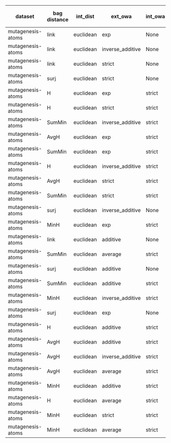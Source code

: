 | dataset | bag distance | int_dist | ext_owa | int_owa | Accuracy | F1 | TP | TN | FP | FN | Sensitivity | False Negative Rate | False Positive Rate | Specificity | Precission | False omission rate | FDR | Negative predictive value |
|---------|--------------|----------|---------|---------|----------|----|----|----|----|----|-------------|---------------------|---------------------|-------------|------------|---------------------|-----|---------------------------|
| mutagenesis-atoms | link | euclidean | exp | None | 0.83 | 0.7 | 38 | 119 | 11 | 22 | 0.63 | 0.37 | 0.08 | 0.92 | 0.78 | 0.16 | 0.22 | 0.84 |
| mutagenesis-atoms | link | euclidean | inverse_additive | None | 0.82 | 0.69 | 38 | 118 | 12 | 22 | 0.63 | 0.37 | 0.09 | 0.91 | 0.76 | 0.16 | 0.24 | 0.84 |
| mutagenesis-atoms | link | euclidean | strict | None | 0.83 | 0.68 | 34 | 124 | 6 | 26 | 0.57 | 0.43 | 0.05 | 0.95 | 0.85 | 0.17 | 0.15 | 0.83 |
| mutagenesis-atoms | surj | euclidean | strict | None | 0.83 | 0.68 | 34 | 124 | 6 | 26 | 0.57 | 0.43 | 0.05 | 0.95 | 0.85 | 0.17 | 0.15 | 0.83 |
| mutagenesis-atoms | H | euclidean | exp | strict | 0.82 | 0.68 | 38 | 117 | 13 | 22 | 0.63 | 0.37 | 0.1 | 0.9 | 0.75 | 0.16 | 0.25 | 0.84 |
| mutagenesis-atoms | H | euclidean | strict | strict | 0.82 | 0.67 | 35 | 121 | 9 | 25 | 0.58 | 0.42 | 0.07 | 0.93 | 0.8 | 0.17 | 0.2 | 0.83 |
| mutagenesis-atoms | SumMin | euclidean | inverse_additive | strict | 0.82 | 0.67 | 36 | 119 | 11 | 24 | 0.6 | 0.4 | 0.08 | 0.92 | 0.77 | 0.17 | 0.23 | 0.83 |
| mutagenesis-atoms | AvgH | euclidean | exp | strict | 0.81 | 0.67 | 36 | 118 | 12 | 24 | 0.6 | 0.4 | 0.09 | 0.91 | 0.75 | 0.17 | 0.25 | 0.83 |
| mutagenesis-atoms | SumMin | euclidean | exp | strict | 0.81 | 0.67 | 36 | 118 | 12 | 24 | 0.6 | 0.4 | 0.09 | 0.91 | 0.75 | 0.17 | 0.25 | 0.83 |
| mutagenesis-atoms | H | euclidean | inverse_additive | strict | 0.8 | 0.66 | 37 | 115 | 15 | 23 | 0.62 | 0.38 | 0.12 | 0.88 | 0.71 | 0.17 | 0.29 | 0.83 |
| mutagenesis-atoms | AvgH | euclidean | strict | strict | 0.82 | 0.65 | 32 | 124 | 6 | 28 | 0.53 | 0.47 | 0.05 | 0.95 | 0.84 | 0.18 | 0.16 | 0.82 |
| mutagenesis-atoms | SumMin | euclidean | strict | strict | 0.82 | 0.65 | 32 | 124 | 6 | 28 | 0.53 | 0.47 | 0.05 | 0.95 | 0.84 | 0.18 | 0.16 | 0.82 |
| mutagenesis-atoms | surj | euclidean | inverse_additive | None | 0.81 | 0.65 | 35 | 118 | 12 | 25 | 0.58 | 0.42 | 0.09 | 0.91 | 0.74 | 0.17 | 0.26 | 0.83 |
| mutagenesis-atoms | MinH | euclidean | exp | strict | 0.79 | 0.65 | 37 | 113 | 17 | 23 | 0.62 | 0.38 | 0.13 | 0.87 | 0.69 | 0.17 | 0.31 | 0.83 |
| mutagenesis-atoms | link | euclidean | additive | None | 0.75 | 0.64 | 42 | 100 | 30 | 18 | 0.7 | 0.3 | 0.23 | 0.77 | 0.58 | 0.15 | 0.42 | 0.85 |
| mutagenesis-atoms | SumMin | euclidean | average | strict | 0.74 | 0.63 | 41 | 100 | 30 | 19 | 0.68 | 0.32 | 0.23 | 0.77 | 0.58 | 0.16 | 0.42 | 0.84 |
| mutagenesis-atoms | surj | euclidean | additive | None | 0.75 | 0.61 | 37 | 105 | 25 | 23 | 0.62 | 0.38 | 0.19 | 0.81 | 0.6 | 0.18 | 0.4 | 0.82 |
| mutagenesis-atoms | SumMin | euclidean | additive | strict | 0.73 | 0.6 | 39 | 100 | 30 | 21 | 0.65 | 0.35 | 0.23 | 0.77 | 0.57 | 0.17 | 0.43 | 0.83 |
| mutagenesis-atoms | MinH | euclidean | inverse_additive | strict | 0.78 | 0.6 | 31 | 118 | 12 | 29 | 0.52 | 0.48 | 0.09 | 0.91 | 0.72 | 0.2 | 0.28 | 0.8 |
| mutagenesis-atoms | surj | euclidean | exp | None | 0.79 | 0.6 | 30 | 120 | 10 | 30 | 0.5 | 0.5 | 0.08 | 0.92 | 0.75 | 0.2 | 0.25 | 0.8 |
| mutagenesis-atoms | H | euclidean | additive | strict | 0.73 | 0.59 | 38 | 100 | 30 | 22 | 0.63 | 0.37 | 0.23 | 0.77 | 0.56 | 0.18 | 0.44 | 0.82 |
| mutagenesis-atoms | AvgH | euclidean | additive | strict | 0.73 | 0.59 | 38 | 100 | 30 | 22 | 0.63 | 0.37 | 0.23 | 0.77 | 0.56 | 0.18 | 0.44 | 0.82 |
| mutagenesis-atoms | AvgH | euclidean | inverse_additive | strict | 0.75 | 0.59 | 34 | 109 | 21 | 26 | 0.57 | 0.43 | 0.16 | 0.84 | 0.62 | 0.19 | 0.38 | 0.81 |
| mutagenesis-atoms | AvgH | euclidean | average | strict | 0.72 | 0.57 | 36 | 100 | 30 | 24 | 0.6 | 0.4 | 0.23 | 0.77 | 0.55 | 0.19 | 0.45 | 0.81 |
| mutagenesis-atoms | MinH | euclidean | additive | strict | 0.71 | 0.56 | 35 | 99 | 31 | 25 | 0.58 | 0.42 | 0.24 | 0.76 | 0.53 | 0.2 | 0.47 | 0.8 |
| mutagenesis-atoms | H | euclidean | average | strict | 0.73 | 0.56 | 32 | 107 | 23 | 28 | 0.53 | 0.47 | 0.18 | 0.82 | 0.58 | 0.21 | 0.42 | 0.79 |
| mutagenesis-atoms | MinH | euclidean | strict | strict | 0.76 | 0.43 | 17 | 128 | 2 | 43 | 0.28 | 0.72 | 0.02 | 0.98 | 0.89 | 0.25 | 0.11 | 0.75 |
| mutagenesis-atoms | MinH | euclidean | average | strict | 0.72 | 0.31 | 12 | 124 | 6 | 48 | 0.2 | 0.8 | 0.05 | 0.95 | 0.67 | 0.28 | 0.33 | 0.72 |
